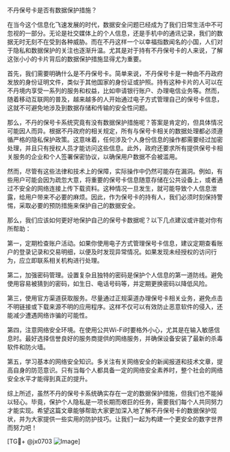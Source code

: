 不丹保号卡是否有数据保护措施？

在当今这个信息化飞速发展的时代，数据安全问题已经成为了我们日常生活中不可忽视的一部分。无论是社交媒体上的个人信息，还是手机中的通讯记录，我们的数据无时无刻不在受到各种威胁。而在不丹这样一个以幸福指数闻名的小国，人们对于隐私和数据保护的关注也逐渐升温。尤其是对于持有不丹保号卡的人来说，了解这张小小的卡片背后的数据保护措施显得尤为重要。

首先，我们需要明确什么是不丹保号卡。简单来说，不丹保号卡是一种由不丹政府发放的身份证明文件，类似于其他国家的身份证或护照。持有这种卡片的人可以在不丹境内享受一系列的服务和权益，比如申请银行账户、办理电信业务等。然而，随着移动互联网的普及，越来越多的人开始通过电子方式管理自己的保号卡信息，这就不可避免地涉及到数据存储和传输的安全性问题。

那么，不丹的保号卡系统究竟有没有数据保护措施呢？答案是肯定的，但具体情况可能因人而异。根据不丹政府的相关规定，所有与保号卡相关的数据处理都必须遵循严格的隐私保护政策。这意味着，任何涉及个人身份信息的操作都需要经过加密处理，并且只有授权人员才能访问这些信息。此外，政府还要求所有提供保号卡相关服务的企业和个人签署保密协议，以确保用户数据不会被滥用。

然而，尽管有这些法律和技术上的保障，实际操作中仍然可能存在漏洞。例如，有些用户可能会因为疏忽大意，将重要的保号卡信息随意存储在公共设备上，或者通过不安全的网络连接上传下载资料。这种情况一旦发生，就可能导致个人信息泄露，给用户带来不必要的麻烦。因此，作为保号卡的持有人，我们必须时刻保持警惕，采取必要的预防措施来保护自己的数据安全。

那么，我们应该如何更好地保护自己的保号卡数据呢？以下几点建议或许能对你有所帮助：

第一，定期检查账户活动。如果你使用电子方式管理保号卡信息，建议定期查看账户的登录记录和交易明细，以便及时发现异常情况。如果发现未经授权的访问行为，应立即联系相关机构进行处理。

第二，加强密码管理。设置复杂且独特的密码是保护个人信息的第一道防线。避免使用容易被猜到的密码，如生日、电话号码等，并定期更换密码以降低风险。

第三，使用官方渠道获取服务。尽量通过正规渠道办理保号卡相关业务，避免点击不明链接或下载来源不明的应用程序。这样不仅可以有效防止恶意软件的侵入，还能减少遭遇网络诈骗的可能性。

第四，注意网络安全环境。在使用公共Wi-Fi时要格外小心，尤其是在输入敏感信息时。最好选择信誉良好的服务商提供的网络服务，并确保设备安装了最新的杀毒软件和防火墙。

第五，学习基本的网络安全知识。多关注有关网络安全的新闻报道和技术文章，提高自身的防范意识。只有当每个人都具备一定的网络安全素养时，整个社会的网络安全水平才能得到真正的提升。

综上所述，虽然不丹的保号卡系统确实存在一定的数据保护措施，但我们也不能掉以轻心。毕竟，保护个人隐私是一项长期而艰巨的任务，需要我们每个人共同努力才能实现。希望这篇文章能够帮助大家更加深入地了解不丹保号卡的数据保护现状，并为大家提供一些实用的防护技巧。让我们一起为构建一个更安全的数字世界而努力吧！

[TG💪+ @jx0703 ![Image](https://github.com/user-attachments/assets/dbca1d08-cadb-493c-b0ec-ad6f7a83f270)]